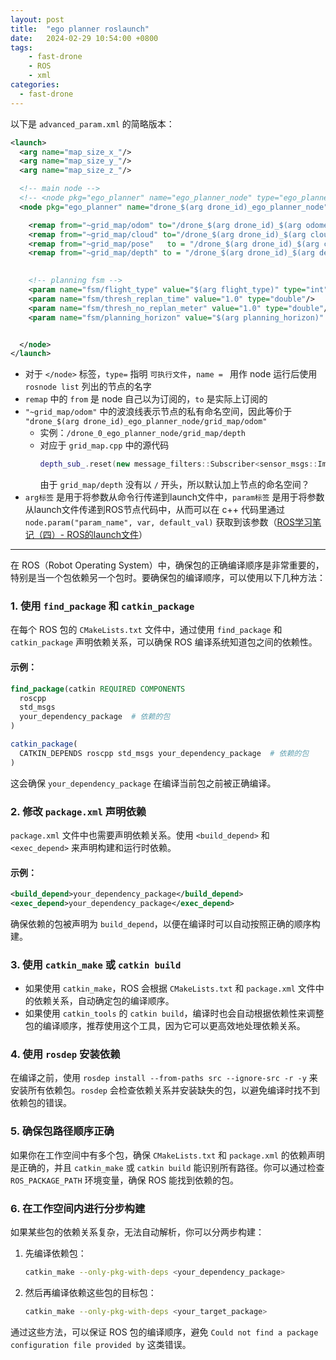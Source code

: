 ```yaml
---
layout: post
title:  "ego planner roslaunch"
date:   2024-02-29 10:54:00 +0800
tags: 
    - fast-drone
    - ROS
    - xml
categories:
  - fast-drone
---
```


以下是 `advanced_param.xml` 的简略版本：
```xml
<launch>
  <arg name="map_size_x_"/>
  <arg name="map_size_y_"/>
  <arg name="map_size_z_"/>

  <!-- main node -->
  <!-- <node pkg="ego_planner" name="ego_planner_node" type="ego_planner_node" output="screen" launch-prefix="valgrind"> -->
  <node pkg="ego_planner" name="drone_$(arg drone_id)_ego_planner_node" type="ego_planner_node" output="screen">

    <remap from="~grid_map/odom" to="/drone_$(arg drone_id)_$(arg odometry_topic)"/>
    <remap from="~grid_map/cloud" to="/drone_$(arg drone_id)_$(arg cloud_topic)"/>
    <remap from="~grid_map/pose"   to = "/drone_$(arg drone_id)_$(arg camera_pose_topic)"/> 
    <remap from="~grid_map/depth" to = "/drone_$(arg drone_id)_$(arg depth_topic)"/>
    

    <!-- planning fsm -->
    <param name="fsm/flight_type" value="$(arg flight_type)" type="int"/>
    <param name="fsm/thresh_replan_time" value="1.0" type="double"/>
    <param name="fsm/thresh_no_replan_meter" value="1.0" type="double"/>
    <param name="fsm/planning_horizon" value="$(arg planning_horizon)" type="double"/>


  </node>
</launch>
```
- 对于 `</node>` 标签，`type=` 指明 `可执行文件`，`name = ` 用作 node 运行后使用 `rosnode list` 列出的节点的名字
- `remap` 中的 `from` 是 node 自己以为订阅的，`to` 是实际上订阅的
- `"~grid_map/odom"` 中的波浪线表示节点的私有命名空间，因此等价于 `"drone_$(arg drone_id)_ego_planner_node/grid_map/odom"`
    - 实例：`/drone_0_ego_planner_node/grid_map/depth`
    - 对应于 `grid_map.cpp` 中的源代码
        ```c++
        depth_sub_.reset(new message_filters::Subscriber<sensor_msgs::Image>(node_, "grid_map/depth", 50));
        ```
        由于 `grid_map/depth` 没有以 `/` 开头，所以默认加上节点的命名空间？
- `arg标签` 是用于将参数从命令行传递到launch文件中，`param标签` 是用于将参数从launch文件传递到ROS节点代码中，从而可以在 c++ 代码里通过 `node.param("param_name", var, default_val)` 获取到该参数（[ROS学习笔记（四）- ROS的launch文件](https://www.cnblogs.com/lihan829/p/17341176.html)）
    

---

在 ROS（Robot Operating System）中，确保包的正确编译顺序是非常重要的，特别是当一个包依赖另一个包时。要确保包的编译顺序，可以使用以下几种方法：

### 1. **使用 `find_package` 和 `catkin_package`**
在每个 ROS 包的 `CMakeLists.txt` 文件中，通过使用 `find_package` 和 `catkin_package` 声明依赖关系，可以确保 ROS 编译系统知道包之间的依赖性。

#### 示例：
```cmake
find_package(catkin REQUIRED COMPONENTS
  roscpp
  std_msgs
  your_dependency_package  # 依赖的包
)

catkin_package(
  CATKIN_DEPENDS roscpp std_msgs your_dependency_package  # 依赖的包
)
```
这会确保 `your_dependency_package` 在编译当前包之前被正确编译。

### 2. **修改 `package.xml` 声明依赖**
`package.xml` 文件中也需要声明依赖关系。使用 `<build_depend>` 和 `<exec_depend>` 来声明构建和运行时依赖。

#### 示例：
```xml
<build_depend>your_dependency_package</build_depend>
<exec_depend>your_dependency_package</exec_depend>
```
确保依赖的包被声明为 `build_depend`，以便在编译时可以自动按照正确的顺序构建。

### 3. **使用 `catkin_make` 或 `catkin build`**
- 如果使用 `catkin_make`，ROS 会根据 `CMakeLists.txt` 和 `package.xml` 文件中的依赖关系，自动确定包的编译顺序。
- 如果使用 `catkin_tools` 的 `catkin build`，编译时也会自动根据依赖性来调整包的编译顺序，推荐使用这个工具，因为它可以更高效地处理依赖关系。

### 4. **使用 `rosdep` 安装依赖**
在编译之前，使用 `rosdep install --from-paths src --ignore-src -r -y` 来安装所有依赖包。`rosdep` 会检查依赖关系并安装缺失的包，以避免编译时找不到依赖包的错误。

### 5. **确保包路径顺序正确**
如果你在工作空间中有多个包，确保 `CMakeLists.txt` 和 `package.xml` 的依赖声明是正确的，并且 `catkin_make` 或 `catkin build` 能识别所有路径。你可以通过检查 `ROS_PACKAGE_PATH` 环境变量，确保 ROS 能找到依赖的包。

### 6. **在工作空间内进行分步构建**
如果某些包的依赖关系复杂，无法自动解析，你可以分两步构建：
1. 先编译依赖包：
   ```bash
   catkin_make --only-pkg-with-deps <your_dependency_package>
   ```
2. 然后再编译依赖这些包的目标包：
   ```bash
   catkin_make --only-pkg-with-deps <your_target_package>
   ```

通过这些方法，可以保证 ROS 包的编译顺序，避免 `Could not find a package configuration file provided by` 这类错误。